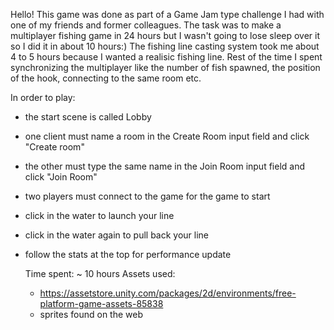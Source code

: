 Hello! This game was done as part of a Game Jam type challenge I had with one of my friends and former colleagues. The task was to make a multiplayer fishing game in 24 hours but I wasn't going to lose sleep over it so I did it in about 10 hours:) The fishing line casting system took me about 4 to 5 hours because I wanted a realisic fishing line. Rest of the time I spent synchronizing the multiplayer like the number of fish spawned, the position of the hook, connecting to the same room etc.

In order to play:
- the start scene is called Lobby
- one client must name a room in the Create Room input field and click "Create room"
- the other must type the same name in the Join Room input field and click "Join Room"
- two players must connect to the game for the game to start
- click in the water to launch your line
- click in the water again to pull back your line
- follow the stats at the top for performance update



  Time spent: ~ 10 hours
  Assets used:
  - https://assetstore.unity.com/packages/2d/environments/free-platform-game-assets-85838
  - sprites found on the web
